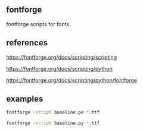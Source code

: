 
## fontforge

fontforge scripts for fonts

## references

https://fontforge.org/docs/scripting/scripting

https://fontforge.org/docs/scripting/python

https://fontforge.org/docs/scripting/python/fontforge

## examples

```sh
fontforge -script baseline.pe *.ttf
```

```sh
fontforge -script baseline.py *.ttf
```
